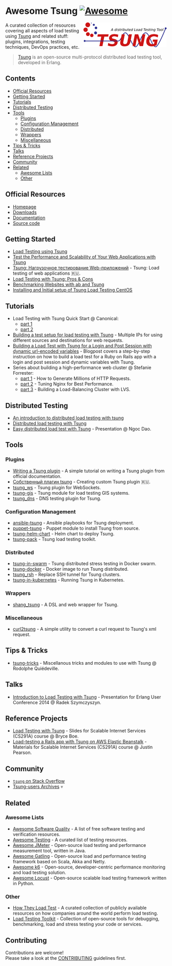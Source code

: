 # Awesome Tsung [![Awesome](https://awesome.re/badge.svg)](https://awesome.re)
<!--lint ignore double-link match-punctuation -->
[<img src="assets/images/tsung-logo.svg" align="right" width="260" alt="Tsung">](http://tsung.erlang-projects.org/)
<!--lint ignore double-link-->
A curated collection of resources covering all aspects of load testing using [Tsung](http://tsung.erlang-projects.org/) and related stuff: plugins, integrations, testing techniques, DevOps practices, etc.
<!--lint ignore double-link-->
> [Tsung](http://tsung.erlang-projects.org/) is an open-source multi-protocol distributed load testing tool, developed in Erlang.

## Contents

- [Official Resources](#official-resources)
- [Getting Started](#getting-started)
- [Tutorials](#tutorials)
- [Distributed Testing](#distributed-testing)
- [Tools](#tools)
  - [Plugins](#plugins)
  - [Configuration Management](#configuration-management)
  - [Distributed](#distributed)
  - [Wrappers](#wrappers)
  - [Miscellaneous](#miscellaneous)
- [Tips & Tricks](#tips--tricks)
- [Talks](#talks)
- [Reference Projects](#reference-projects)
- [Community](#community)
- [Related](#related)
  - [Awesome Lists](#awesome-lists)
  - [Other](#other)

## Official Resources
<!--lint ignore double-link-->
- [Homepage](http://tsung.erlang-projects.org/)
- [Downloads](http://tsung.erlang-projects.org/dist/)
- [Documentation](http://tsung.erlang-projects.org/user_manual/index.html)
- [Source code](https://github.com/processone/tsung/)

## Getting Started

- [Load Testing using Tsung](https://medium.com/helpshift-engineering/load-testing-using-tsung-ef26a662929b)
- [Test the Performance and Scalability of Your Web Applications with Tsung](https://web.archive.org/web/20160826102121/https://beebole.com/blog/erlang/test-performance-and-scalability-of-your-web-applications-with-tsung/)
- [Tsung: Нагрузочное тестирование Web-приложений](https://habr.com/ru/articles/132459/) - Tsung: Load testing of web applications :ru:.
- [Load Testing with Tsung: Pros & Cons](https://getcookie.wordpress.com/2013/02/13/load-testing-with-tsung/)
- [Benchmarking Websites with ab and Tsung](https://www.rsreese.com/benchmarking-websites-with-ab-and-tsung/)
- [Installing and Initial setup of Tsung Load Testing CentOS](https://whatizee.blogspot.com/2015/01/installing-and-initial-setup-of-tsung_21.html)

## Tutorials

- Load Testing with Tsung Quick Start @ Canonical:
  - [part 1](https://web.archive.org/web/20150905161702/http://voices.canonical.com/isd/2010/11/14/load-testing-with-tsung-quick-start/)
  - [part 2](https://web.archive.org/web/20150905162148/http://voices.canonical.com/isd/2010/12/10/tsung-quick-start-part-2/)
- [Building a test setup for load testing with Tsung](https://gist.github.com/aliesbelik/6c3101df12b1b35380aa1cb6788bdecf) - Multiple IPs for using different sources and destinations for web requests.
- [Building a Load Test with Tsung for a Login and Post Session with dynamic url-encoded variables](https://www.innoq.com/en/blog/2018/10/building-a-load-test-with-tsung/) - Blogpost covers a step-by-step instruction on how to build a load test for a Ruby on Rails app with a login and post session and dynamic variables with Tsung.
- Series about building a high-performance web cluster @ Stefanie Forrester:
  - [part 1](https://web.archive.org/web/20220618165029/http://dak1n1.com/blog/14-http-load-generate/) - How to Generate Millions of HTTP Requests.
  - [part 2](https://web.archive.org/web/20220604062758/http://dak1n1.com/blog/12-nginx-performance-tuning/) - Tuning Nginx for Best Performance.
  - [part 3](https://web.archive.org/web/20220517114746/http://dak1n1.com/blog/13-load-balancing-lvs/) - Building a Load-Balancing Cluster with LVS.

## Distributed Testing

- [An introduction to distributed load testing with tsung](https://www.brightbox.com/blog/2014/11/07/distributed-load-testing-with-tsung/)
- [Distributed load testing with Tsung](https://raymii.org/s/articles/Basic_Website_load_testing_with_Tsung.html)
- [Easy distributed load test with Tsung](https://github.com/ngocdaothanh/tsart) - Presentation @ Ngoc Dao.

## Tools

### Plugins

- [Writing a Tsung plugin](https://web.archive.org/web/20150208112949/http://www.process-one.net/en/wiki/Writing_a_Tsung_plugin/) - A simple tutorial on writing a Tsung plugin from official documentation.
- [Собственный плагин tsung](https://lin-techdet.blogspot.com/2013/04/tsung.html) - Creating custom Tsung plugin :ru:.
- [tsung_ws](https://github.com/wulczer/tsung_ws) - Tsung plugin for WebSockets.
- [tsung-gis](https://github.com/rodo/tsung-gis) - Tsung module for load testing GIS systems.
- [tsung_dns](https://github.com/reith/tsung_dns) - DNS testing plugin for Tsung.

### Configuration Management

- [ansible-tsung](https://github.com/rodo/ansible-tsung) - Ansible playbooks for Tsung deployment.
- [puppet-tsung](https://github.com/rodo/puppet-tsung) - Puppet module to install Tsung from source.
- [tsung-helm-chart](https://github.com/timran1/tsung-helm-chart) - Helm chart to deploy Tsung.
- [tsung-pack](https://github.com/mkornatz/tsung-pack) - Tsung load testing toolkit.

### Distributed

- [tsung-in-swarm](https://github.com/ffantasy/tsung-in-swarm) - Tsung distributed stress testing in Docker swarm.
- [tsung-docker](https://github.com/ddragosd/tsung-docker) - Docker image to run Tsung distributed.
- [tsung_rsh](https://github.com/weibomobile/tsung_rsh) - Replace SSH tunnel for Tsung clusters.
- [tsung-in-kubernetes](https://github.com/kubeup/tsung-in-kubernetes) - Running Tsung in Kubernetes.

### Wrappers

- [shang_tsung](https://github.com/amilkr/shang_tsung) - A DSL and web wrapper for Tsung.

### Miscellaneous

- [curl2tsung](https://github.com/perfectayush/curl2tsung) - A simple utility to convert a curl request to Tsung's xml request.

## Tips & Tricks

- [tsung-tricks](https://github.com/rodo/tsung-tricks) - Miscellanous tricks and modules to use with Tsung @ Rodolphe Quiédeville.

## Talks

- [Introduction to Load Testing with Tsung](https://github.com/erszcz/euc-2014) - Presentation for Erlang User Conference 2014 @ Radek Szymczyszyn.

## Reference Projects

- [Load Testing with Tsung](https://cs291.com/slides/2021w/10_tsung/) - Slides for Scalable Internet Services (CS291A) course @ Bryce Boe.
- [Load-testing a Rails app with Tsung on AWS Elastic Beanstalk](https://justinppearson.com/projects.html#load-testing-a-rails-app-on-aws-elastic-beanstalk) - Materials for Scalable Internet Services (CS291A) course @ Justin Pearson.

## Community

- [`tsung` on Stack Overflow](https://stackoverflow.com/questions/tagged/tsung)
- [Tsung-users Archives](https://web.archive.org/web/20161021032702/http://lists.process-one.net/pipermail/tsung-users/) 💀

## Related

### Awesome Lists

- [Awesome Software Quality](https://github.com/ligurio/sqa-wiki) - A list of free software testing and verification resources.
- [Awesome Testing](https://github.com/TheJambo/awesome-testing) - A curated list of testing resources.
- [Awesome JMeter](https://github.com/aliesbelik/awesome-jmeter) - Open-source load testing and performance measurement tool, written in Java.
- [Awesome Gatling](https://github.com/aliesbelik/awesome-gatling) - Open-source load and performance testing framework based on Scala, Akka and Netty.
- [Awesome k6](https://github.com/grafana/awesome-k6) - Open-source, developer-centric performance monitoring and load testing solution.
- [Awesome Locust](https://github.com/aliesbelik/awesome-locust) - Open-source scalable load testing framework written in Python.

### Other

- [How They Load Test](https://github.com/aliesbelik/how-they-load) - A curated collection of publicly available resources on how companies around the world perform load testing.
- [Load Testing Toolkit](https://github.com/aliesbelik/load-testing-toolkit) - Collection of open-source tools for debugging, benchmarking, load and stress testing your code or services.

## Contributing

Contributions are welcome!<br>
Please take a look at the [CONTRIBUTING](CONTRIBUTING.md) guidelines first.
